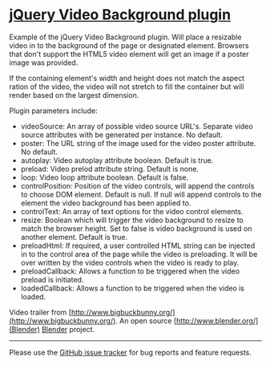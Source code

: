 # [jQuery Video Background plugin](http://www.georgepaterson.com)

Example of the jQuery Video Background plugin. Will place a resizable video in to the background of the page or designated element. Browsers that don't support the HTML5 video element will get an image if a poster image was provided.

If the containing element's width and height does not match the aspect ration of the video, the video will not stretch to fill the container but will render based on the largest dimension.

Plugin parameters include:

*	videoSource: An array of possible video source URL's. Separate video source attributes with be generated per instance. No default.
*	poster: The URL string of the image used for the video poster attribute. No default.
*	autoplay: Video autoplay attribute boolean. Default is true.
*	preload: Video prelod attribute string. Default is none.
*	loop: Video loop attribute boolean. Default is false.
*	controlPosition: Position of the video controls, will append the controls to choose DOM element. Default is null.  If null will append controls to the element the video background has been applied to.
*	controlText: An array of text options for the video control elements.
*	resize: Boolean which will trigger the video background to resize to match the browser height. Set to false is video background is used on another element. Default is true.
*	preloadHtml: If required, a user controlled HTML string can be injected in to the control area of the page while the video is preloading. It will be over written by the video controls when the video is ready to play.
*	preloadCallback: Allows a function to be triggered when the video preload is initiated.
*	loadedCallback: Allows a function to be triggered when the video is loaded.

Video trailer from [http://www.bigbuckbunny.org/](http://www.bigbuckbunny.org/). An open source [http://www.blender.org/](Blender) <a href="http://www.blender.org/">Blender</a> project.

---
	
Please use the [GitHub issue tracker](http://github.com/georgepaterson/jquery-videobackground/issues) for bug reports and feature requests.